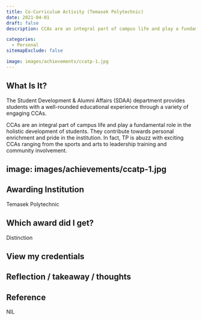 ```yaml
---
title: Co-Curriculum Activity (Temasek Polytechnic)
date: 2021-04-01
draft: false
description: CCAs are an integral part of campus life and play a fundamental role in the holistic development of students. They contribute towards personal enrichment and pride in the institution. In fact, TP is abuzz with exciting CCAs ranging from the sports and arts to leadership training and community involvement.

categories:
  - Personal
sitemapExclude: false

image: images/achievements/ccatp-1.jpg
---
```



## What Is It?

The Student Development & Alumni Affairs (SDAA) department provides students with a well-rounded educational experience through a variety of engaging CCAs.

CCAs are an integral part of campus life and play a fundamental role in the holistic development of students. They contribute towards personal enrichment and pride in the institution. In fact, TP is abuzz with exciting CCAs ranging from the sports and arts to leadership training and community involvement.


image: images/achievements/ccatp-1.jpg
---

## Awarding Institution

Temasek Polytechnic

## Which award did I get?

Distinction

## View my credentials

## Reflection / takeaway / thoughts


## Reference

NIL


